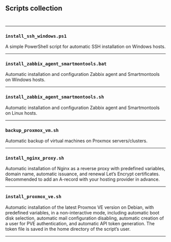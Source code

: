 ## Scripts collection<br><br>
______
### `install_ssh_windows.ps1`<br>
A simple PowerShell script for automatic SSH installation on Windows hosts.<br>
______
### `install_zabbix_agent_smartmontools.bat`<br>
Automatic installation and configuration Zabbix agent and Smartmontools on Windows hosts. <br>
______
### `install_zabbix_agent_smartmontools.sh`<br>
Automatic installation and configuration Zabbix agent and Smartmontools on Linux hosts.<br>
______
### `backup_proxmox_vm.sh`<br>
Automatic backup of virtual machines on Proxmox servers/clusters.<br>
______
### `install_nginx_proxy.sh`<br>
Automatic installation of Nginx as a reverse proxy with predefined variables, domain name, automatic issuance, and renewal Let’s Encrypt certificates. Recommended to add an A-record with your hosting provider in advance.
______
### `install_proxmox_ve.sh`<br>
Automatic installation of the latest Proxmox VE version on Debian, with predefined variables, in a non-interactive mode, including automatic boot disk selection, automatic mail configuration disabling, automatic creation of a user for PVE authentication, and automatic API token generation. The token file is saved in the home directory of the script’s user.
______